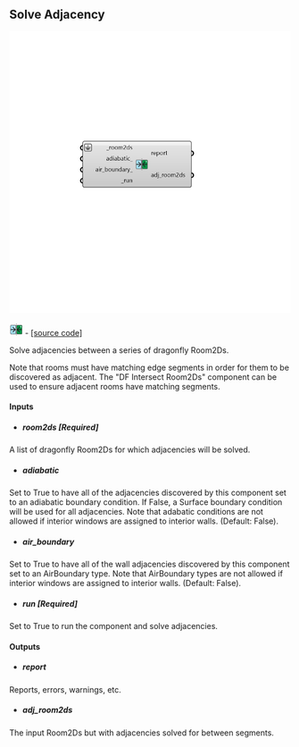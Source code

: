 ## Solve Adjacency

![](../../images/components/Solve_Adjacency.png)

![](../../images/icons/Solve_Adjacency.png) - [[source code]](https://github.com/ladybug-tools/dragonfly-grasshopper/blob/master/dragonfly_grasshopper/src//DF%20Solve%20Adjacency.py)


Solve adjacencies between a series of dragonfly Room2Ds. 

Note that rooms must have matching edge segments in order for them to be discovered as adjacent. The "DF Intersect Room2Ds" component can be used to ensure adjacent rooms have matching segments. 



#### Inputs
* ##### room2ds [Required]
A list of dragonfly Room2Ds for which adjacencies will be solved. 
* ##### adiabatic 
Set to True to have all of the adjacencies discovered by this component set to an adiabatic boundary condition. If False, a Surface boundary condition will be used for all adjacencies. Note that adabatic conditions are not allowed if interior windows are assigned to interior walls. (Default: False). 
* ##### air_boundary 
Set to True to have all of the wall adjacencies discovered by this component set to an AirBoundary type. Note that AirBoundary types are not allowed if interior windows are assigned to interior walls. (Default: False). 
* ##### run [Required]
Set to True to run the component and solve adjacencies. 

#### Outputs
* ##### report
Reports, errors, warnings, etc. 
* ##### adj_room2ds
The input Room2Ds but with adjacencies solved for between segments. 